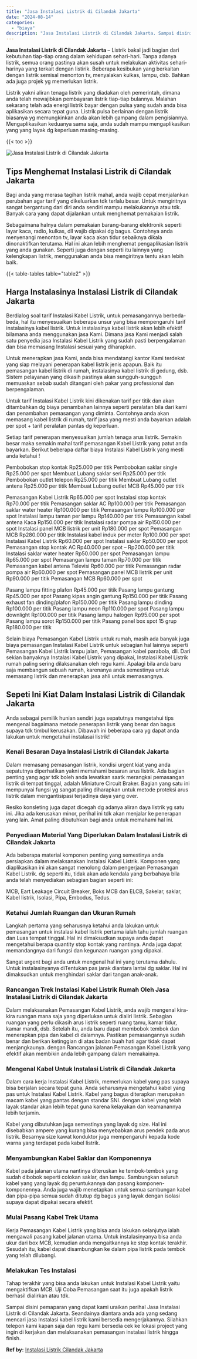 ```yaml
---
title: "Jasa Instalasi Listrik di Cilandak Jakarta"
date: "2024-08-14"
categories: 
  - "biaya"
description: "Jasa Instalasi Listrik di Cilandak Jakarta. Sampai disini pemaparan yang dapat kami uraikan perihal Jasa Instalasi Listrik di Cilandak Jakarta. Seandainya di..."
---
```


**Jasa Instalasi Listrik di Cilandak Jakarta** – Listrik bakal jadi bagian dari kebutuhan tiap-tiap orang dalam kehidupan sehari-hari. Tanpa adanya listrik, semua orang pastinya akan susah untuk melakukan aktivitas sehari-harinya yang terkait dengan listirik. Beberapa kesibukan yang berkaitan dengan listrik semisal menonton tv, menyalakan kulkas, lampu, dsb. Bahkan ada juga projek yg memerlukan listrik.

Listrik yakni aliran tenaga listrik yang diadakan oleh pemerintah, dimana anda telah mewajibkan pembayaran listrik tiap-tiap bulannya. Malahan sekarang telah ada energi listrik bayar dengan pulsa yang sudah anda bisa aplikasikan secara tepat guna. Listrik pulsa berlainan dengan listrik biasanya yg memungkinkan anda akan lebih gampang dalam pengisiannya. Mengaplikasikan keduanya sama saja, anda sudah mampu mengaplikasikan yang yang layak dg keperluan masing-masing.

{{< toc >}}

![Jasa Instalasi Listrik di Cilandak Jakarta](/images/instalasi-listrik-murah31.png)

## Tips Menghemat Instalasi Listrik di Cilandak Jakarta

Bagi anda yang merasa tagihan listrik mahal, anda wajib cepat menjalankan perubahan agar tarif yang dikeluarkan tdk terlalu besar. Untuk mengiritnya sangat bergantung dari diri anda sendiri mampu melakukannya atau tdk. Banyak cara yang dapat dijalankan untuk menghemat pemakaian listrik.

Sebagaimana halnya dalam pemakaian barang-barang elektronik seperti layar kaca, radio, kulkas, dll wajib dipakai dg bagus. Contohnya anda menyenangi menonton tv, layar kaca akan tidur sebaiknya dikala dinonaktifkan terutama. Hal ini akan lebih menghemat pengaplikasian listrik yang anda gunakan. Seperti juga dengan seperti itu lainnya yang kelengkapan listrik, menggunakan anda bisa mengiritnya tentu akan lebih baik.

{{< table-tables table="table2" >}}

## Harga Instalasinya Instalasi Listrik di Cilandak Jakarta

Berdialog soal tarif Instalasi Kabel Listrik, untuk pemasangannya berbeda-beda, hal itu menyesuaikan beberapa unsur yang bisa mempengaruhi tarif instalasinya kabel listrik. Untuk instalasinya kabel listrik akan lebih efektif bilamana anda menggunakan jasa Kami. Dimana jasa Kami menjadi salah satu penyedia jasa Instalasi Kabel Listrik yang sudah pasti berpengalaman dan bisa memasang Instalasi sesuai yang diharapkan.

Untuk menerapkan jasa Kami, anda bisa mendatangi kantor Kami terdekat yang siap melayani penerapan kabel listrik jenis apapun. Baik itu pemasangan kabel listrik di rumah, instalasinya kabel listrik di gedung, dsb. Sistem pelayanan yang dikasih pastinya akan sungguh-sungguh memuaskan sebab sudah ditangani oleh pakar yang professional dan berpengalaman.

Untuk tarif Instalasi Kabel Listrik kini dikenakan tarif per titik dan akan ditambahkan dg biaya penambahan lainnya seperti peralatan bila dari kami dan penambahan pemasangan yang diminta. Contohnya anda akan memasang kabel listrik di rumah, tarif jasa yang mesti anda bayarkan adalah per spot + tarif peralatan pantas dg keperluan.

Setiap tarif penerapan menyesuaikan jumlah tenaga arus listrik. Semakin besar maka semakin mahal tarif pemasangan Kabel Listrik yang patut anda bayarkan. Berikut beberapa daftar biaya Instalasi Kabel Listrik yang mesti anda ketahui !

Pembobokan stop kontak Rp25.000 per titik Pembobokan saklar single Rp25.000 per spot Membuat Lubang saklar seri Rp25.000 per titik Pembobokan outlet telepon Rp25.000 per titik Membuat Lubang outlet antena Rp25.000 per titik Membuat Lubang outlet MCB Rp45.000 per titik

Pemasangan Kabel Listrik Rp65.000 per spot Instalasi stop kontak Rp70.000 per titik Pemasangan saklar AC Rp100.000 per titik Pemasangan saklar water heater Rp100.000 per titik Pemasangan lampu Rp100.000 per spot Instalasi lampu taman per lampu Rp140.000 per titik Pemasangan kabel antena Kaca Rp150.000 per titik Instalasi radar pompa air Rp150.000 per spot Instalasi panel MCB listrik per unit Rp180.000 per spot Pemasangan MCB Rp280.000 per titik Instalasi kabel induk per meter Rp100.000 per spot Instalasi Kabel Listrik Rp60.000 per spot Instalasi saklar Rp50.000 per spot Pemasangan stop kontak AC Rp40.000 per spot – Rp200.000 per titik Instalasi saklar water heater Rp50.000 per spot Pemasangan lampu Rp65.000 per spot Pemasangan lampu taman Rp70.000 per titik Pemasangan kabel antena Televisi Rp60.000 per titik Pemasangan radar pompa air Rp60.000 per spot Pemasangan panel MCB listrik per unit Rp90.000 per titik Pemasangan MCB Rp60.000 per spot

Pasang lampu fitting plafon Rp45.000 per titik Pasang lampu gantung Rp45.000 per spot Pasang kipas angin gantung Rp150.000 per titik Pasang exhaust fan dinding/plafon Rp150.000 per titik Pasang lampu dinding Rp100.000 per titik Pasang lampu neon Rp110.000 per spot Pasang lampu downlight Rp100.000 per titik Pasang lampu halogen Rp95.000 per spot Pasang lampu sorot Rp150.000 per titik Pasang panel box spot 15 grup Rp180.000 per titik

Selain biaya Pemasangan Kabel Listrik untuk rumah, masih ada banyak juga biaya pemasangan Instalasi Kabel Listrik untuk sebagian hal lainnya seperti Pemasangan Kabel Listrik lampu jalan, Pemasangan kabel parabola, dll. Dari sekian banyaknya Instalasi Kabel Listrik yang dipakai, Instalasi Kabel Listrik rumah paling sering dilaksanakan oleh regu kami. Apalagi bila anda baru saja membangun sebuah rumah, karenanya anda semestinya untuk memasang listrik dan menerapkan jasa ahli untuk memasangnya.

## Sepeti Ini Kiat Dalam Instalasi Listrik di Cilandak Jakarta


Anda sebagai pemilik hunian sendiri juga sepatutnya mengetahui tips mengenal bagaimana metode penerapan listrik yang benar dan bagus supaya tdk timbul kerusakan. Dibawah ini beberapa cara yg dapat anda lakukan untuk mengetahui instalasai listrik!

### Kenali Besaran Daya Instalasi Listrik di Cilandak Jakarta

Dalam memasang pemasangan listrik, kondisi urgent kiat yang anda sepatutnya diperhatikan yakni memahami besaran arus listrik. Ada bagian penting yang agar tdk boleh anda lewatkan saatk merangkai pemasangan listrik di tempat tinggal, adalah Miniature Circuit Braker. Bagian yang satu ini mempunyai fungsi yg sangat paling diharapkan untuk metode proteksi arus listrik dalam mengantisipasi terjadinya daya yang over.

Resiko konsleting juga dapat dicegah dg adanya aliran daya listrik yg satu ini. Jika ada kerusakan minor, perihal ini tdk akan menjalar ke penerapan yang lain. Amat paling dibutuhkan bagi anda untuk memahami hal ini.

### Penyediaan Material Yang Diperlukan Dalam Instalasi Listrik di Cilandak Jakarta

Ada beberapa material komponen penting yang semestinya anda persiapkan dalam melaksanakan Instalasi Kabel Listrik. Komponen yang diaplikasikan ini akan sangat menolong dalam pengerjaan Pemasangan Kabel Listrik. dg seperti itu, tidak akan ada kendala yang berbahaya bila anda telah menyediakan sebagian bagian seperti ini:

MCB, Eart Leakage Circuit Breaker, Boks MCB dan ELCB, Sakelar, saklar, Kabel listrik, Isolasi, Pipa, Embodus, Tedus.

### Ketahui Jumlah Ruangan dan Ukuran Rumah

Langkah pertama yang seharusnya ketahui anda lakukan untuk pemasangan untuk instalasi kabel listrik pertama ialah tahu jumlah ruangan dan Luas tempat tinggal. Hal ini dimaksudkan supaya anda dapat mengetahui berapa quantity stop kontak yang nantinya. Anda juga dapat memandangnya dari fungsi dan kegunaan ruangan yang dipakai.

Sangat urgent bagi anda untuk mengenal hal ini yang terutama dahulu. Untuk instalasinyanya diTentukan pas jarak diantara lantai dg saklar. Hal ini dimaksudkan untuk menghindari saklar dari tangan anak-anak.

### Rancangan Trek Instalasi Kabel Listrik Rumah Oleh Jasa Instalasi Listrik di Cilandak Jakarta

Dalam melaksanakan Pemasangan Kabel Listrik, anda wajib mengenal kira-kira ruangan mana saja yang diperlukan untuk dialiri listrik. Sebagian ruangan yang perlu dikasih arus listrik seperti ruang tamu, kamar tidur, kamar mandi, dsb. Setelah itu, anda baru dapat membobok tembok dan menerapkan pipa dan kabel di dalamnya. Pastikan pemasangannya sudah benar dan berikan ketinggian di atas badan buah hati agar tidak dapat menjangkaunya. dengan Rancangan jalanan Pemasangan Kabel Listrik yang efektif akan membikin anda lebih gampang dalam memakainya.

### Mengenal Kabel Untuk Instalasi Listrik di Cilandak Jakarta

Dalam cara kerja Instalasi Kabel Listrik, memerlukan kabel yang pas supaya bisa berjalan secara tepat guna. Anda seharusnya mengetahui kabel yang pas untuk Instalasi Kabel Listrik. Kabel yang bagus diterapkan merupakan macam kabel yang pantas dengan standar SNI. dengan kabel yang telah layak standar akan lebih tepat guna karena kelayakan dan keamanannya lebih terjamin.

Kabel yang dibutuhkan juga semestinya yang layak dg size. Hal ini disebabkan ampere yang kurang bisa menyebabkan arus pendek pada arus listrik. Besarnya size kawat konduktor juga mempengaruhi kepada kode warna yang terdapat pada kabel listrik.

### Menyambungkan Kabel Saklar dan Komponennya

Kabel pada jalanan utama nantinya diteruskan ke tembok-tembok yang sudah dibobok seperti colokan saklar, dan lampu. Sambungkan seluruh kabel yang yang layak dg peruntukannya dan pasang komponen-komponennya. Anda juga wajib menetapkan untuk semua sambungan kabel dan pipa-pipa semua sudah ditutup dg bagus yang layak dengan isolasi supaya dapat dipakai secara efektif.

### Mulai Pasang Kabel Trek Utama

Kerja Pemasangan Kabel Listrik yang bisa anda lakukan selanjutya ialah mengawali pasang kabel jalanan utama. Untuk instalasinyanya bisa anda ukur dari box MCB, kemudian anda mengaitkannya ke stop kontak terakhir. Sesudah itu, kabel dapat disambungkan ke dalam pipa listrik pada tembok yang telah dilubangi.

### Melakukan Tes Instalasi

Tahap terakhir yang bisa anda lakukan untuk Instalasi Kabel Listrik yaitu mengaktifkan MCB. Uji Coba Pemasangan saat itu juga apakah listrik berhasil dialirkan atau tdk.

Sampai disini pemaparan yang dapat kami uraikan perihal Jasa Instalasi Listrik di Cilandak Jakarta. Seandainya diantara anda ada yang sedang mencari jasa Instalasi kabel listrik kami bersedia mengerjakannya. Silahkan telepon kami kapan saja dan regu kami bersedia cek ke lokasi project yang ingin di kerjakan dan melaksanakan pemasangan instalasi listrik hingga finish.

**Ref by:** [Instalasi Listrik Cilandak Jakarta](https://id.wikipedia.org/wiki/Instalasi)
